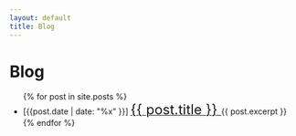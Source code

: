 ```yaml
---
layout: default
title: Blog
---
```


Blog
===========

<ul>
  {% for post in site.posts %}
    <li>
      [{{post.date | date: "%x" }}] <a href="{{ post.url }}"><font size="5"> {{ post.title }}  </font></a> 
      {{ post.excerpt }}
    </li>
  {% endfor %}
</ul>